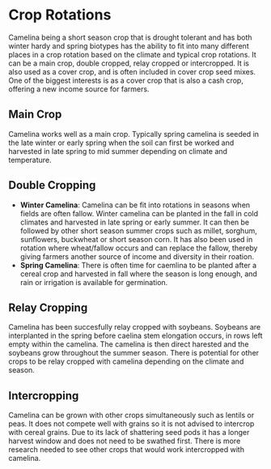 # Crop Rotations
Camelina being a short season crop that is drought tolerant and has both winter hardy and spring biotypes has the ability to fit into many different places in a crop rotation based on the climate and typical crop rotations. It can be a main crop, double cropped, relay cropped or intercropped. It is also used as a cover crop, and is often included in cover crop seed mixes. One of the biggest interests is as a cover crop that is also a cash crop, offering a new income source for farmers.

## Main Crop
Camelina works well as a main crop. Typically spring camelina is seeded in the late winter or early spring when the soil can first be worked and harvested in late spring to mid summer depending on climate and temperature. 

## Double Cropping

- **Winter Camelina**: Camelina can be fit into rotations in seasons when fields are often fallow. Winter camelina can be planted in the fall in cold climates and harvested in late spring or early summer. It can then be followed by other short season summer crops such as millet, sorghum, sunflowers, buckwheat or short season corn. It has also been used in rotation where wheat/fallow occurs and can replace the fallow, thereby giving farmers another source of income and diversity in their roation. 
- **Spring Camelina**: There is often time for caemlina to be planted after a cereal crop and harvested in fall where the season is long enough, and rain or irrigation is available for germination. 

## Relay Cropping

 Camelina has been succesfully relay cropped with soybeans. Soybeans are interplanted in the spring before caelina stem elongation occurs, in rows left empty within the camelina. The camelina is then direct harested and the soybeans grow throughout the summer season. There is potential for other crops to be relay cropped with camelina depending on the climate and season.

## Intercropping

Camelina can be grown with other crops simultaneously such as lentils or peas. It does not compete well with grains so it is not advised to intercrop with cereal grains. Due to its lack of shattering seed pods it has a longer harvest window and does not need to be swathed first. There is more research needed to see other crops that would work intercropped with camelina.  